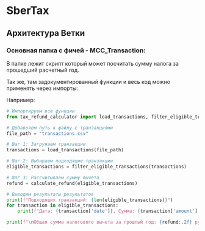 # SberTax

## Архитектура Ветки

### Основная папка с фичей - MCC_Transaction:

В папке лежит скрипт который может посчитать сумму налога за прошедший расчетный год.

Так же, там задокументированный функции и весь код можно применять через импорты:

Например:

```Python
# Импортируем все функции
from tax_refund_calculator import load_transactions, filter_eligible_transactions, calculate_refund 

# Добавояем путь к файлу с транзакциями
file_path = "transactions.csv"

# Шаг 1: Загружаем транзакции
transactions = load_transactions(file_path)

# Шаг 2: Выбираем подходящие транзакции
eligible_transactions = filter_eligible_transactions(transactions)

# Шаг 3: Рассчитываем сумму вычета
refund = calculate_refund(eligible_transactions)

# Выводим результаты результатов
print(f"Подходящих транзакций: {len(eligible_transactions)}")
for transaction in eligible_transactions:
    print(f"Дата: {transaction['date']}, Сумма: {transaction['amount']:.2f}, MCC: {transaction['mcc']}")

print(f"\nОбщая сумма налогового вычета за прошлый год: {refund:.2f} руб.")

```


